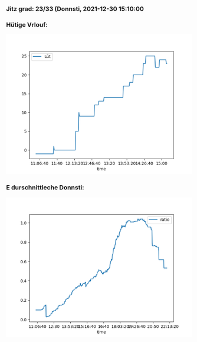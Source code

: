 ### Jitz grad: 23/33 (Donnsti, 2021-12-30 15:10:00

### Hütige Vrlouf:
![Graph](Today.png)

### E durschnittleche Donnsti:
![Graph](Donnsti.png)